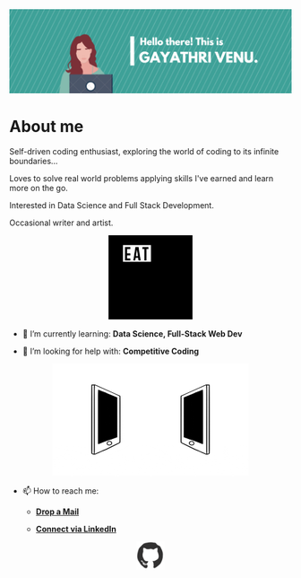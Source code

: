 

<div align="center">
<img src="https://github.com/gayathri-venu/gayathri-venu/blob/master/banner.png" alt="Gayathri Venu"/>
</div>


# About me

Self-driven coding enthusiast, exploring the world of coding to its infinite boundaries...

Loves to solve real world problems applying skills I've earned and learn more on the go.

Interested in Data Science and Full Stack Development. 

Occasional writer and artist.


<div align="center">
<img src="https://github.com/gayathri-venu/gayathri-venu/blob/master/giphy.webp" alt="Code" width="150" height="150" />
</div>


- 🌱 I’m currently learning: **Data Science, Full-Stack Web Dev**

- 🤔 I’m looking for help with: **Competitive Coding**


<div align="center">
<img src="https://github.com/gayathri-venu/gayathri-venu/blob/master/connected.gif" alt="Connect" width="350" height="200" />
</div>


- 📫 How to reach me: 
   
   * [**Drop a Mail**](mailto:gayathrivenu2000@gmail.com)

   * [**Connect via LinkedIn**](https://www.linkedin.com/in/gayathri-venu-67b55b183/)


<div align="center">
<img src="https://github.com/gayathri-venu/gayathri-venu/blob/master/octo.gif" alt="Octo" width="50" height="50" />
</div>





